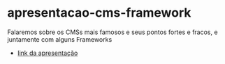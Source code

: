 # apresentacao-cms-framework
Falaremos sobre os CMSs mais famosos e seus pontos fortes e fracos, e juntamente com alguns Frameworks

- [link da apresentação](https://gitpitch.com/androidealp/apresentacao-cms-framework/master)


